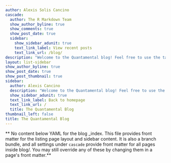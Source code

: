 ```yaml
---
author: Alexis Solis Cancino
cascade:
  author: The R Markdown Team
  show_author_byline: true
  show_comments: true
  show_post_date: true
  sidebar:
    show_sidebar_adunit: true
    text_link_label: View recent posts
    text_link_url: /blog/
description: "Welcome to the Quantamental blog! Feel free to use the tags to find interesting quant-finance content."
layout: list-sidebar
show_author_byline: true
show_post_date: true
show_post_thumbnail: true
sidebar:
  author: Alexis Cancino
  description: "Welcome to the Quantamental blog! Feel free to use the tags to find interesting quant-finance content."
  show_sidebar_adunit: true
  text_link_label: Back to homepage
  text_link_url: /
  title: The Quantamental Blog
thumbnail_left: false
title: The Quantamental Blog
---
```


** No content below YAML for the blog _index. This file provides front matter for the listing page layout and sidebar content. It is also a branch bundle, and all settings under `cascade` provide front matter for all pages inside blog/. You may still override any of these by changing them in a page's front matter.**
